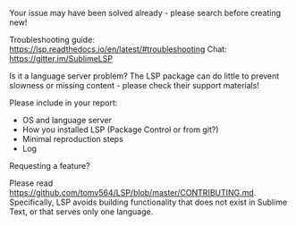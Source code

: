 Your issue may have been solved already - please search before creating new!

Troubleshooting guide: https://lsp.readthedocs.io/en/latest/#troubleshooting
Chat: https://gitter.im/SublimeLSP

Is it a language server problem? The LSP package can do little to prevent slowness or missing content - please check their support materials!

Please include in your report:

* OS and language server
* How you installed LSP (Package Control or from git?)
* Minimal reproduction steps
* Log

Requesting a feature?

Please read https://github.com/tomv564/LSP/blob/master/CONTRIBUTING.md. Specifically, LSP avoids building functionality that does not exist in Sublime Text, or that serves only one language.